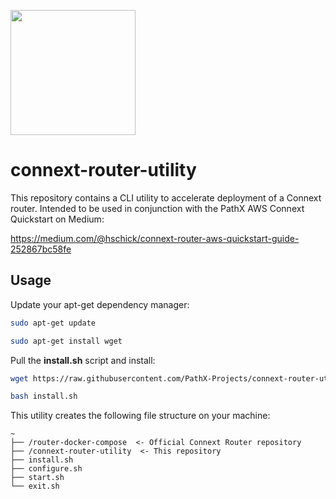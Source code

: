 <p float="left">
  <img height=200 src="https://i.ibb.co/yf9cqPx/Path-X-connext.png">
 </p>

# connext-router-utility

This repository contains a CLI utility to accelerate deployment of a Connext router. Intended to be used in conjunction with the PathX AWS Connext Quickstart on Medium:

https://medium.com/@hschick/connext-router-aws-quickstart-guide-252867bc58fe

## Usage

Update your apt-get dependency manager:

```bash
sudo apt-get update

sudo apt-get install wget
```

Pull the **install.sh** script and install: 

```bash
wget https://raw.githubusercontent.com/PathX-Projects/connext-router-utility/main/scripts/install.sh

bash install.sh
```

This utility creates the following file structure on your machine:

```
~
├── /router-docker-compose  <- Official Connext Router repository 
├── /connext-router-utility  <- This repository
├── install.sh
├── configure.sh
├── start.sh
└── exit.sh
``` 

